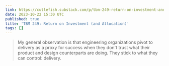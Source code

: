 ```yaml
---
link: https://cutlefish.substack.com/p/tbm-249-return-on-investment-and
date: 2023-10-22 15:30 UTC
published: true
title: 'TBM 249: Return on Investment (and Allocation)'
tags: []
---
```


> My general observation is that engineering organizations pivot to delivery as a proxy for success when they don't trust what their product and design counterparts are doing. They stick to what they can control: delivery.
